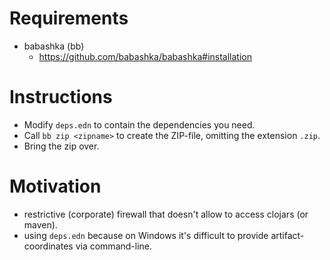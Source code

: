 # Requirements
- babashka (bb)
  - https://github.com/babashka/babashka#installation

# Instructions
- Modify `deps.edn` to contain the dependencies you need.
- Call `bb zip <zipname>` to create the ZIP-file, omitting the extension `.zip`.
- Bring the zip over.

# Motivation
- restrictive (corporate) firewall that doesn't allow to access clojars (or maven).
- using `deps.edn` because on Windows it's difficult to provide artifact-coordinates via command-line.

